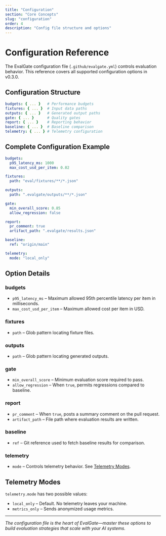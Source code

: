 ```yaml
---
title: "Configuration"
section: "Core Concepts"
slug: "configuration"
order: 4
description: "Config file structure and options"
---
```


# Configuration Reference

The EvalGate configuration file (`.github/evalgate.yml`) controls evaluation behavior. This reference covers all supported configuration options in v0.3.0.

## Configuration Structure

```yaml
budgets: { ... }   # Performance budgets
fixtures: { ... }  # Input data paths
outputs: { ... }   # Generated output paths
gate: { ... }      # Quality gates
report: { ... }    # Reporting behavior
baseline: { ... }  # Baseline comparison
telemetry: { ... } # Telemetry configuration
```

## Complete Configuration Example

```yaml
budgets:
  p95_latency_ms: 1000
  max_cost_usd_per_item: 0.02

fixtures:
  path: "eval/fixtures/**/*.json"

outputs:
  path: ".evalgate/outputs/**/*.json"

gate:
  min_overall_score: 0.85
  allow_regression: false

report:
  pr_comment: true
  artifact_path: ".evalgate/results.json"

baseline:
  ref: "origin/main"

telemetry:
  mode: "local_only"
```

## Option Details

### budgets

- `p95_latency_ms` – Maximum allowed 95th percentile latency per item in milliseconds.
- `max_cost_usd_per_item` – Maximum allowed cost per item in USD.

### fixtures

- `path` – Glob pattern locating fixture files.

### outputs

- `path` – Glob pattern locating generated outputs.

### gate

- `min_overall_score` – Minimum evaluation score required to pass.
- `allow_regression` – When `true`, permits regressions compared to baseline.

### report

- `pr_comment` – When `true`, posts a summary comment on the pull request.
- `artifact_path` – File path where evaluation results are written.

### baseline

- `ref` – Git reference used to fetch baseline results for comparison.

### telemetry

- `mode` – Controls telemetry behavior. See [Telemetry Modes](#telemetry-modes).

## Telemetry Modes

`telemetry.mode` has two possible values:

- `local_only` – Default. No telemetry leaves your machine.
- `metrics_only` – Sends anonymized usage metrics.

---

*The configuration file is the heart of EvalGate—master these options to build evaluation strategies that scale with your AI systems.*

